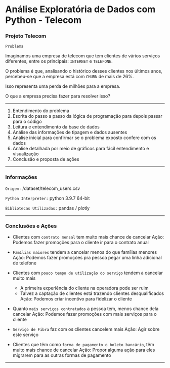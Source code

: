  # Análise Exploratória de Dados com Python - Telecom

### Projeto Telecom

`Problema`

Imaginamos uma empresa de telecom que tem clientes de vários serviços diferentes, entre os principais: `INTERNET` e `TELEFONE`.

O problema é que, analisando o histórico desses clientes nos últimos anos, percebeu-se que a empresa está com `CHURN` de mais de 26%.

Isso representa uma perda de milhões para a empresa.

O que a empresa precisa fazer para resolver isso?

----------------------------------------------------------------------------------------------------------------------------------------------------

1. Entendimento do problema
2. Escrita do passo a passo da lógica de programação para depois passar para o código
3. Leitura e entendimento da base de dados
4. Análise das informações de tipagem e dados ausentes
5. Análise inicial para confirmar se o problema exposto confere com os dados
6. Análise detalhada por meio de gráficos para fácil entendimento e visualização
7. Conclusão e proposta de ações

-----------------------------------------------------------------------------------------------------------------------------------------------------

### Informações

`Origem:` /dataset/telecom_users.csv

`Python Interpreter:` python 3.9.7 64-bit

`Bibliotecas Utilizadas:` pandas / plotly

-----------------------------------------------------------------------------------------------------------------------------------------------------

### Conclusões e Ações

- Clientes com `contrato mensal` tem muito mais chance de cancelar
Ação: Podemos fazer promoções para o cliente ir para o contrato anual
    
- `Famílias maiores` tendem a cancelar menos do que famílias menores
Ação: Podemos fazer promoções pra pessoa pegar uma linha adicional de telefone
    
- Clientes com `pouco tempo de utilização do serviço` tendem a cancelar muito mais
    - A primeira experiência do cliente na operadora pode ser ruim
    - Talvez a captação de clientes está trazendo clientes desqualificados
Ação: Podemos criar incentivo para fidelizar o cliente
    
- Quanto `mais serviços contratados` a pessoa tem, menos chance dela cancelar
Ação: Podemos fazer promoções com mais serviços para o cliente
    
- `Serviço de Fibra` faz com os clientes cancelem mais
Ação: Agir sobre este serviço
    
- Clientes que têm como `forma de pagamento o boleto bancário`, têm muito mais chance de cancelar
Ação: Propor alguma ação para eles migrarem para as outras formas de pagamento

---------------------------------------------------------------------------------------------------------------------------------------------------